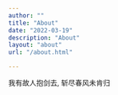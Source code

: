```yaml
---
author: ""
title: "About"
date: "2022-03-19"
description: "About"
layout: "about"
url: "/about.html"

---
```


我有故人抱剑去, 斩尽春风未肯归